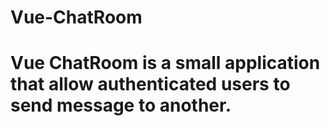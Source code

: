 # Vue-ChatRoom
# Vue ChatRoom is a small application that allow authenticated users to send message to another.
